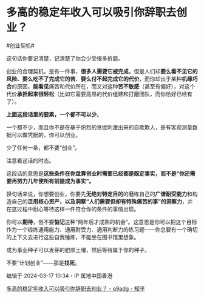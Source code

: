 # 多高的稳定年收入可以吸引你辞职去创业？

#创业契机#

这句话你要记清楚，记清楚了你会少受很多折磨。

创业的合理契机，是有一件事，**很多人需要它被完成**，但是人们却**要么看不见它的风险、要么吃不了完成它的苦**、**要么付不起完成它的代价**，而你却出于某种**机缘巧合**的原因，**能看见**痛苦和代价所在，而又对这种**苦不敏感**（甚至有偏好），对这个代价**承担起来很轻松**（比如它需要高昂的代价组建和打磨团队，而你恰好已经有了）。

**上面这段话里的要素，一个都不可以少**。

一个都不少，而且你不是在基于炽烈的贪欲刺激出来的自欺欺人，是有客观测量数据可以做凭据的，你可以创业。

少了任何一条，都不要“创业”。

注意看这话的时态。

这段话的意思是**这些条件在你盘算创业时需要已经都是既定事实，而不是“你还需要再努力几年使所有前提成为事实”。**

换句话来说，你想要创业，你要先**无绝对特定目的**的磨练自己的**广谱耐受能力**和构造自己的**泛用核心资产，以及洞察“人们需要但却有特殊痛苦的事”的洞察力**，并在这过程中耐心等待这样一件符合你的条件的事情出现。

你可以**期待**，但不要**惦记**这种“两年后才成熟的机会”。这意思是你可以把这个目标作为一个锻炼通用能力、通用耐受力、通用判断力的练习题——你总要有一个确切的上下文去进行这些自我锤炼，不能坐在图书馆里想象。

成为事业种子可以发芽的肥厚土壤，然后等待属于你的种子。

不要“计划创业”——那是**找死**。

编辑于 2024-03-17 10:34・IP 属地中国香港

[多高的稳定年收入可以吸引你辞职去创业？ - q9adg​ - 知乎](https://www.zhihu.com/question/461040377/answer/1910187165)